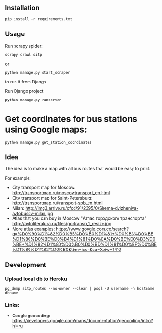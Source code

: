 ## Installation

    pip install -r requirements.txt

## Usage

Run scrapy spider:

    scrapy crawl sitp

or

    python manage.py start_scraper

to run it from Django.

Run Django project:

    python manage.py runserver

# Get coordinates for bus stations using Google maps:

    python manage.py get_station_coordinates

## Idea

The idea is to make a map with all bus routes that would be easy to print.

For example:

* City transport map for Moscow: http://transportmap.ru/moscowtransport_en.html
* City transport map for Saint-Petersburg: http://transportmap.ru/transport-spb_en.html
* Milan: http://img3.arrivo.ru/cfcd/91/2395/0/Shema-dvizheniya-avtobusov-milan.jpg
* Atlas that you can buy in Moscow "Атлас городского транспорта": http://avtoliteratura.ru/files/gortransp_1_resize.jpg
* More atlas examples: https://www.google.com.co/search?q=%D0%90%D1%82%D0%BB%D0%B0%D1%81+%D0%B3%D0%BE%D1%80%D0%BE%D0%B4%D1%81%D0%BA%D0%BE%D0%B3%D0%BE+%D1%82%D1%80%D0%B0%D0%BD%D1%81%D0%BF%D0%BE%D1%80%D1%82%D0%B0&tbm=isch&sa=Xbiw=1410

## Development

### Upload local db to Heroku

```
pg_dump sitp_routes --no-owner --clean | psql -U username -h hostname dbname
```

### Links:

* Google geocoding: https://developers.google.com/maps/documentation/geocoding/intro?hl=ru
